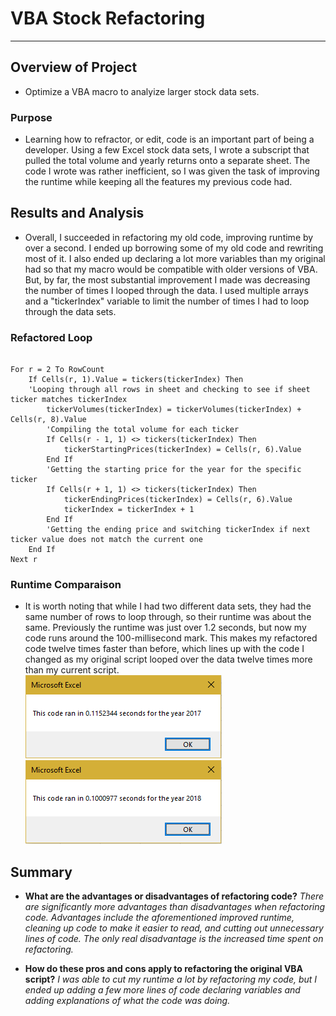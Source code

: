 # **VBA Stock Refactoring**

---

## **Overview of Project**
- Optimize a VBA macro to analyize larger stock data sets.

### Purpose
- Learning how to refractor, or edit, code is an important part of being a developer. Using a few Excel stock data sets, I wrote a subscript that pulled the total volume and yearly returns onto a separate sheet. The code I wrote was rather inefficient, so I was given the task of improving the runtime while keeping all the features my previous code had.

## **Results and Analysis**
- Overall, I succeeded in refactoring my old code, improving runtime by over a second. I ended up borrowing some of my old code and rewriting most of it. I also ended up declaring a lot more variables than my original had so that my macro would be compatible with older versions of VBA. But, by far, the most substantial improvement I made was decreasing the number of times I looped through the data. I used multiple arrays and a "tickerIndex" variable to limit the number of times I had to loop through the data sets.

### Refactored Loop

```

For r = 2 To RowCount
    If Cells(r, 1).Value = tickers(tickerIndex) Then
    'Looping through all rows in sheet and checking to see if sheet ticker matches tickerIndex
        tickerVolumes(tickerIndex) = tickerVolumes(tickerIndex) + Cells(r, 8).Value
        'Compiling the total volume for each ticker
        If Cells(r - 1, 1) <> tickers(tickerIndex) Then
            tickerStartingPrices(tickerIndex) = Cells(r, 6).Value
        End If
        'Getting the starting price for the year for the specific ticker
        If Cells(r + 1, 1) <> tickers(tickerIndex) Then
            tickerEndingPrices(tickerIndex) = Cells(r, 6).Value
            tickerIndex = tickerIndex + 1
        End If
        'Getting the ending price and switching tickerIndex if next ticker value does not match the current one
    End If
Next r

```

### Runtime Comparaison
- It is worth noting that while I had two different data sets, they had the same number of rows to loop through, so their runtime was about the same. Previously the runtime was just over 1.2 seconds, but now my code runs around the 100-millisecond mark. This makes my refactored code twelve times faster than before, which lines up with the code I changed as my original script looped over the data twelve times more than my current script.  
![2017 runtime](/Resources/VBA_Challenge_2017.PNG)
![2018 runtime](/Resources/VBA_Challenge_2018.PNG)

## **Summary**
- **What are the advantages or disadvantages of refactoring code?**
*There are significantly more advantages than disadvantages when refactoring code. Advantages include the aforementioned improved runtime, cleaning up code to make it easier to read, and cutting out unnecessary lines of code. The only real disadvantage is the increased time spent on refactoring.*

- **How do these pros and cons apply to refactoring the original VBA script?**
*I was able to cut my runtime a lot by refactoring my code, but I ended up adding a few more lines of code declaring variables and adding explanations of what the code was doing.*
